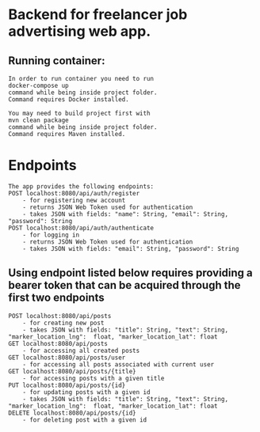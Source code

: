 # Backend for freelancer job advertising web app.

## Running container:
    In order to run container you need to run 
    docker-compose up
    command while being inside project folder.
    Command requires Docker installed.

    You may need to build project first with
    mvn clean package 
    command while being inside project folder.
    Command requires Maven installed.

# Endpoints
    The app provides the following endpoints:
    POST localhost:8080/api/auth/register 
        - for registering new account
        - returns JSON Web Token used for authentication
        - takes JSON with fields: "name": String, "email": String, "password": String
    POST localhost:8080/api/auth/authenticate 
        - for logging in
        - returns JSON Web Token used for authentication
        - takes JSON with fields: "email": String, "password": String
    
## Using endpoint listed below requires providing a bearer token that can be acquired through the first two endpoints

    POST localhost:8080/api/posts
        - for creating new post
        - takes JSON with fields: "title": String, "text": String, "marker_location_lng":  float, "marker_location_lat": float
    GET localhost:8080/api/posts
        - for accessing all created posts
    GET localhost:8080/api/posts/user
        - for accessing all posts associated with current user
    GET localhost:8080/api/posts/{title}
        - for accessing posts with a given title
    PUT localhost:8080/api/posts/{id}
        - for updating posts with a given id
        - takes JSON with fields: "title": String, "text": String, "marker_location_lng":  float, "marker_location_lat": float
    DELETE localhost:8080/api/posts/{id}
        - for deleting post with a given id


